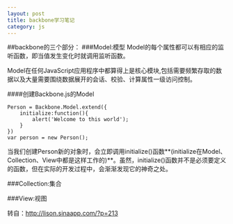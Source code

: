 ```yaml
---
layout: post
title: backbone学习笔记
category: js
---
```


##backbone的三个部分：
###Model:模型
Model的每个属性都可以有相应的监听函数，即当值发生变化时就调用监听函数。

Model在任何JavaScript应用程序中都算得上是核心模块,包括需要频繁存取的数据以及大量需要围绕数据展开的会话、校验、计算属性一级访问控制。

####创建Backbone.js的Model

	Person = Backbone.Model.extend({
		initialize:function(){
			alert('Welcome to this world');
		}
	})
	var person = new Person();

当我们创建Person新的对象时，会立即调用initialize()函数**(initialize在Model、Collection、View中都是这样工作的)**。虽然，initialize()函数并不是必须要定义的函数，但在实际的开发过程中，会渐渐发现它的神奇之处。

###Collection:集合

###View:视图

转自：<http://lison.sinaapp.com/?p=213>